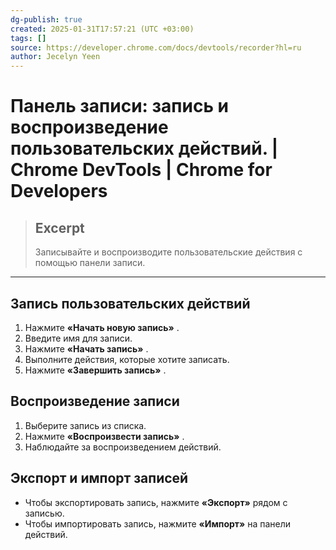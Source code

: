 ```yaml
---
dg-publish: true
created: 2025-01-31T17:57:21 (UTC +03:00)
tags: []
source: https://developer.chrome.com/docs/devtools/recorder?hl=ru
author: Jecelyn Yeen
---
```


# Панель записи: запись и воспроизведение пользовательских действий.  |  Chrome DevTools  |  Chrome for Developers

> ## Excerpt
> Записывайте и воспроизводите пользовательские действия с помощью панели записи.

---

## Запись пользовательских действий

1.  Нажмите **«Начать новую запись»** .
2.  Введите имя для записи.
3.  Нажмите **«Начать запись»** .
4.  Выполните действия, которые хотите записать.
5.  Нажмите **«Завершить запись»** .

## Воспроизведение записи

1.  Выберите запись из списка.
2.  Нажмите **«Воспроизвести запись»** .
3.  Наблюдайте за воспроизведением действий.

## Экспорт и импорт записей

- Чтобы экспортировать запись, нажмите **«Экспорт»** рядом с записью.
- Чтобы импортировать запись, нажмите **«Импорт»** на панели действий. 